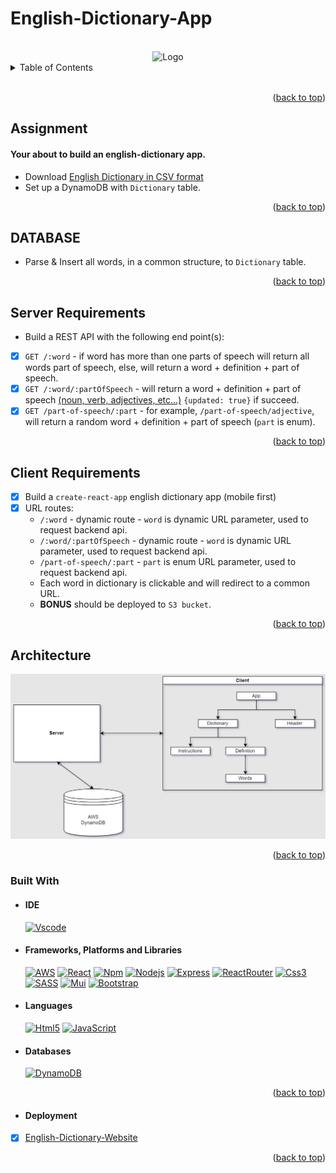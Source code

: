 # English-Dictionary-App

<div id="top"></div>

<!-- PROJECT LOGO -->
</br>
<div style= "text-align:center;cursor: default;">
    <img target="blank" src="https://www.coachingpositiveperformance.com/wp-content/uploads/2015/11/rsz_contextualised-lists.png" alt="Logo" width="80" height="80">
</div>

<!-- TABLE OF CONTENTS -->
<details>
  <summary>Table of Contents</summary>
  <ol>
    <li>
      <ul>
    <li><a href="#assignment">Assignment</a></li>
    <li><a href="#database">Database</a></li>
    <li><a href="#server-requirements">Server Requirements</a></li>
    <li><a href="#client-requirements">Client Requirements</a></li>
    <li><a href="#architecture">Architecture</a></li>
        <li><a href="#built-with">Built With</a></li>
          <ul>
        <li><a href="#ide">IDE</a></li>
        <li><a href="#frameworks-platforms-and-libraries">Frameworks, Platforms and Libraries</a></li>
        <li><a href="#languages">Languages</a></li>
        <li><a href="#databases">Databases</a></li>
        <li><a href="#deployment">Deployment</a></li>
          </ul>        
      </ul>
    </li>
  </ol>
</details>
</br>

<p style= "text-align:right">(<a href="#top">back to top</a>)</p>

## Assignment

#### Your about to build an english-dictionary app.

- Download [English Dictionary in CSV format](https://www.bragitoff.com/2016/03/english-dictionary-in-csv-format/)
- Set up a DynamoDB with `Dictionary` table.

<p style= "text-align:right">(<a href="#top">back to top</a>)</p>

## DATABASE

- Parse & Insert all words, in a common structure, to `Dictionary` table.

<p style= "text-align:right">(<a href="#top">back to top</a>)</p>

## Server Requirements

- Build a REST API with the following end point(s):

* [x] `GET /:word` - if word has more than one parts of speech will return all words part of speech, else, will return a word + definition + part of speech.
* [x] `GET /:word/:partOfSpeech` - will return a word + definition + part of speech [(noun, verb, adjectives, etc...)](https://www.dictionary.com/e/parts-of-speech/) `{updated: true}` if succeed.
* [x] `GET /part-of-speech/:part` - for example, `/part-of-speech/adjective`, will return a random word + definition + part of speech (`part` is enum).

<p style= "text-align:right">(<a href="#top">back to top</a>)</p>

<!-- Running-tests-->

## Client Requirements

- [x] Build a `create-react-app` english dictionary app (mobile first)
- [x] URL routes:
  - `/:word` - dynamic route - `word` is dynamic URL parameter, used to request backend api.
  - `/:word/:partOfSpeech` - dynamic route - `word` is dynamic URL parameter, used to request backend api.
  - `/part-of-speech/:part` - `part` is enum URL parameter, used to request backend api.
  - Each word in dictionary is clickable and will redirect to a common URL.
  - **BONUS** should be deployed to `S3 bucket`.

<p style= "text-align:right">(<a href="#top">back to top</a>)</p>

## Architecture

![Architecture](./images/DIctionaryAppArchitecture.png)

<p style= "text-align:right">(<a href="#top">back to top</a>)</p>

### Built With

- #### IDE

  [![Vscode][vscode-shield]][vscode-url]

- #### Frameworks, Platforms and Libraries

  [![AWS][aws-shield]][aws-url]
  [![React][react-shield]][react-url]
  [![Npm][npm-shield]][npm-url]
  [![Nodejs][nodejs-shield]][nodejs-url]
  [![Express][express-shield]][express-url]
  [![ReactRouter][react-router-shield]][react-router-url]
  [![Css3][css3-shield]][css3-url]
  [![SASS][sass-shield]][sass-url]
  [![Mui][mui-shield]][mui-url]
  [![Bootstrap][bootstrap-shield]][bootstrap-url]

- #### Languages

  [![Html5][html5-shield]][html5-url]
  [![JavaScript][javascript-shield]][javascript-url]

- #### Databases
  [![DynamoDB][dynamodb-shield]][dynamodb-url]

<p style= "text-align:right">(<a href="#top">back to top</a>)</p>

- #### Deployment
- [x] [English-Dictionary-Website](https://english-dictionary-sagi.s3.us-east-2.amazonaws.com/index.html)

<p style= "text-align:right">(<a href="#top">back to top</a>)</p>

<!-- Badges -->

<!-- build with -->

<!-- IDE -->

[vscode-url]: https://code.visualstudio.com/
[vscode-shield]: https://img.shields.io/badge/Visual_Studio_Code-0078D4?style=for-the-badge&logo=visual%20studio%20code&logoColor=white

<!-- Frameworks -->
<!-- Nodejs -->

[nodejs-url]: https://nodejs.org/en/
[nodejs-shield]: https://img.shields.io/badge/Node.js-339933?style=for-the-badge&logo=nodedotjs&logoColor=whit

<!-- Npm -->

[npm-url]: https://www.npmjs.com/
[npm-shield]: https://img.shields.io/badge/npm-CB3837?style=for-the-badge&logo=npm&logoColor=white

<!-- Aws-->

[aws-shield]: https://img.shields.io/badge/AWS-%23FF9900.svg?style=for-the-badge&logo=amazon-aws&logoColor=white
[aws-url]: https://aws.amazon.com/

<!-- Express -->

[express-shield]: https://img.shields.io/badge/Express.js-000000?style=for-the-badge&logo=express&logoColor=white
[express-url]: https://expressjs.com/

<!--React  -->

[react-shield]: https://img.shields.io/badge/React-20232A?style=for-the-badge&logo=react&logoColor=61DAFB
[react-url]: https://reactjs.org/

<!--React-router  -->

[react-router-shield]: https://img.shields.io/badge/React_Router-CA4245?style=for-the-badge&logo=react-router&logoColor=white
[react-router-url]: https://reactrouter.com/

<!-- Mui -->

[mui-shield]: https://img.shields.io/badge/MUI-%230081CB.svg?style=for-the-badge&logo=material-ui&logoColor=white
[mui-url]: https://mui.com/

<!-- Sass -->

[sass-shield]: https://img.shields.io/badge/SASS-hotpink.svg?style=for-the-badge&logo=SASS&logoColor=white
[sass-url]: https://sass-lang.com/

<!-- Css3 -->

[css3-shield]: https://img.shields.io/badge/css3-%231572B6.svg?style=for-the-badge&logo=css3&logoColor=white
[css3-url]: https://en.wikipedia.org/wiki/CSS

<!-- Bootstrap -->

[bootstrap-shield]: https://img.shields.io/badge/bootstrap-%23563D7C.svg?style=for-the-badge&logo=bootstrap&logoColor=white
[bootstrap-url]: https://getbootstrap.com/

<!-- Languages -->

<!-- Html5-->

[html5-url]: https://developer.mozilla.org/en-US/docs/Glossary/HTML5
[html5-shield]: https://img.shields.io/badge/HTML5-E34F26?style=for-the-badge&logo=html5&logoColor=white

<!-- JavaScript -->

[javascript-url]: https://developer.mozilla.org/en-US/docs/Web/JavaScript
[javascript-shield]: https://img.shields.io/badge/JavaScript-323330?style=for-the-badge&logo=javascript&logoColor=F7DF1E

<!-- Databases -->
   <!--AWS-DynamoDB -->

[dynamodb-shield]: https://img.shields.io/badge/Amazon%20DynamoDB-4053D6?style=for-the-badge&logo=Amazon%20DynamoDB&logoColor=white
[dynamodb-url]: https://aws.amazon.com/dynamodb/

<!-- Linters -->
